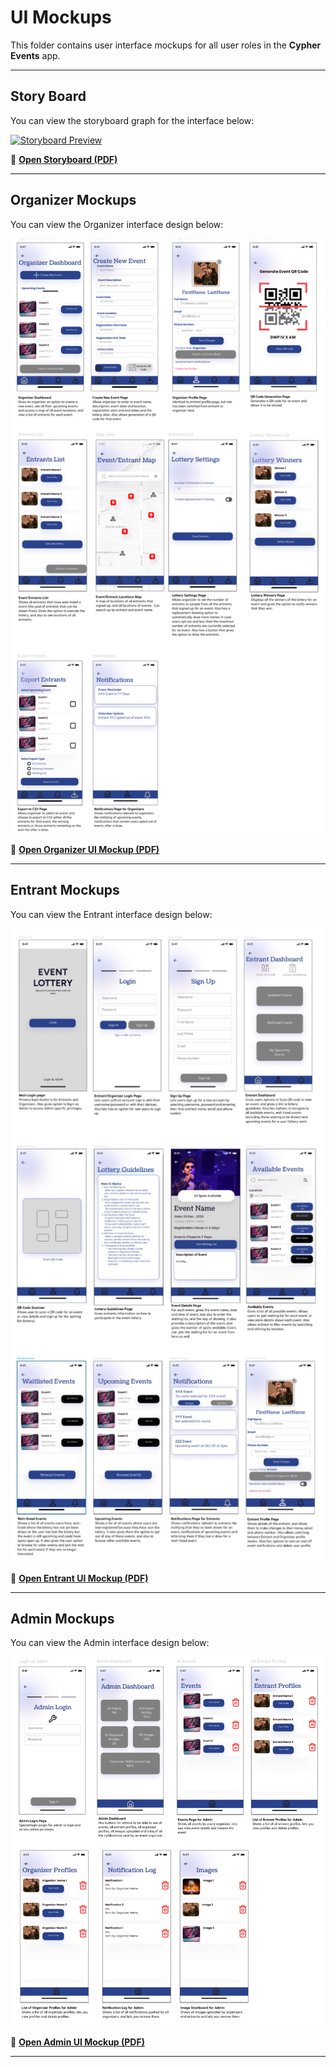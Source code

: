 # UI Mockups

This folder contains user interface mockups for all user roles in the **Cypher Events** app.

---

## Story Board
You can view the storyboard graph for the interface below:

[![Storyboard Preview](./storyboards/Storyboards.png)](./storyboards/Storyboards.pdf)

📄 **[Open Storyboard (PDF)](./storyboards/Storyboards.pdf)**

---

## Organizer Mockups
You can view the Organizer interface design below:

[![Organizer Mockup Preview](./UI_mockups/Organizer_UI_Mockup.png)](./UI_mockups/Organizer_UI_Mockup.pdf)

📄 **[Open Organizer UI Mockup (PDF)](./UI_mockups/Organizer_UI_Mockup.pdf)**

---

## Entrant Mockups
You can view the Entrant interface design below:

[![Entrant Mockup Preview](./UI_mockups/Entrant_UI_Mockup.png)](./UI_mockups/Entrant_UI_Mockup.pdf)

📄 **[Open Entrant UI Mockup (PDF)](./UI_mockups/Entrant_UI_Mockup.pdf)**

---

## Admin Mockups
You can view the Admin interface design below:

[![Admin Mockup Preview](./UI_mockups/Admin_UI_Mockup.png)](./UI_mockups/Admin_UI_Mockup.pdf)

📄 **[Open Admin UI Mockup (PDF)](./UI_mockups/Admin_UI_Mockup.pdf)**

---

